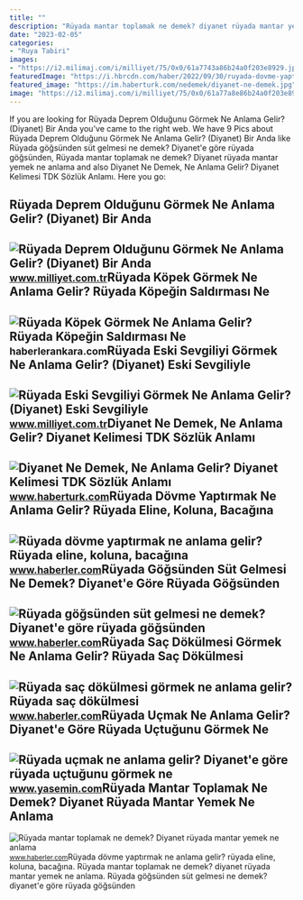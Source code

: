 ```yaml
---
title: ""
description: "Rüyada mantar toplamak ne demek? diyanet rüyada mantar yemek ne anlama"
date: "2023-02-05"
categories:
- "Ruya Tabiri"
images:
- "https://i2.milimaj.com/i/milliyet/75/0x0/61a7743a86b24a0f203e8929.jpg"
featuredImage: "https://i.hbrcdn.com/haber/2022/09/30/ruyada-dovme-yaptirmak-ne-anlama-gelir-ruyada-15321341_8091_amp.jpg"
featured_image: "https://im.haberturk.com/nedemek/diyanet-ne-demek.jpg"
image: "https://i2.milimaj.com/i/milliyet/75/0x0/61a77a8e86b24a0f203e89a3.jpg"
---
```


If you are looking for Rüyada Deprem Olduğunu Görmek Ne Anlama Gelir? (Diyanet) Bir Anda you've came to the right web. We have 9 Pics about Rüyada Deprem Olduğunu Görmek Ne Anlama Gelir? (Diyanet) Bir Anda like Rüyada göğsünden süt gelmesi ne demek? Diyanet'e göre rüyada göğsünden, Rüyada mantar toplamak ne demek? Diyanet rüyada mantar yemek ne anlama and also Diyanet Ne Demek, Ne Anlama Gelir? Diyanet Kelimesi TDK Sözlük Anlamı. Here you go:

Rüyada Deprem Olduğunu Görmek Ne Anlama Gelir? (Diyanet) Bir Anda
-----------------------------------------------------------------

 ![Rüyada Deprem Olduğunu Görmek Ne Anlama Gelir? (Diyanet) Bir Anda](https://i2.milimaj.com/i/milliyet/75/0x0/61a77a8e86b24a0f203e89a3.jpg) <small>www.milliyet.com.tr</small>Rüyada Köpek Görmek Ne Anlama Gelir? Rüyada Köpeğin Saldırması Ne
-----------------------------------------------------------------

 ![Rüyada Köpek Görmek Ne Anlama Gelir? Rüyada Köpeğin Saldırması Ne](https://static.daktilo.com/sites/415/uploads/2021/09/08/ruyada-kopek-gormek-ne-anlama-gelir-neye-isarettir-6449-1631096590.jpg) <small>haberlerankara.com</small>Rüyada Eski Sevgiliyi Görmek Ne Anlama Gelir? (Diyanet) Eski Sevgiliyle
-----------------------------------------------------------------------

 ![Rüyada Eski Sevgiliyi Görmek Ne Anlama Gelir? (Diyanet) Eski Sevgiliyle](https://i2.milimaj.com/i/milliyet/75/0x0/61a7743a86b24a0f203e8929.jpg) <small>www.milliyet.com.tr</small>Diyanet Ne Demek, Ne Anlama Gelir? Diyanet Kelimesi TDK Sözlük Anlamı
---------------------------------------------------------------------

 ![Diyanet Ne Demek, Ne Anlama Gelir? Diyanet Kelimesi TDK Sözlük Anlamı](https://im.haberturk.com/nedemek/diyanet-ne-demek.jpg) <small>www.haberturk.com</small>Rüyada Dövme Yaptırmak Ne Anlama Gelir? Rüyada Eline, Koluna, Bacağına
----------------------------------------------------------------------

 ![Rüyada dövme yaptırmak ne anlama gelir? Rüyada eline, koluna, bacağına](https://i.hbrcdn.com/haber/2022/09/30/ruyada-dovme-yaptirmak-ne-anlama-gelir-ruyada-15321341_8091_amp.jpg) <small>www.haberler.com</small>Rüyada Göğsünden Süt Gelmesi Ne Demek? Diyanet'e Göre Rüyada Göğsünden
----------------------------------------------------------------------

 ![Rüyada göğsünden süt gelmesi ne demek? Diyanet'e göre rüyada göğsünden](https://i.hbrcdn.com/haber/2022/10/05/ruyada-gogsunden-sut-gelmesi-ne-anlama-gelir-15335330_6420_amp.jpg) <small>www.haberler.com</small>Rüyada Saç Dökülmesi Görmek Ne Anlama Gelir? Rüyada Saç Dökülmesi
-----------------------------------------------------------------

 ![Rüyada saç dökülmesi görmek ne anlama gelir? Rüyada saç dökülmesi](https://i.hbrcdn.com/haber/2020/11/06/ruyada-sac-dokulmesi-gormek-ruyada-sac-dokulmesi-13718524_1512_m.jpg) <small>www.haberler.com</small>Rüyada Uçmak Ne Anlama Gelir? Diyanet'e Göre Rüyada Uçtuğunu Görmek Ne
----------------------------------------------------------------------

 ![Rüyada uçmak ne anlama gelir? Diyanet'e göre rüyada uçtuğunu görmek ne](https://i12.haber7.net/haber/haber7/photos/2021/16/ruyada_ucmak_ne_anlama_gelir_diyanete_gore_ruyada_uctugunu_gormek_ne_demek_ruyada_havalanmak_1619221522_3423.jpg) <small>www.yasemin.com</small>Rüyada Mantar Toplamak Ne Demek? Diyanet Rüyada Mantar Yemek Ne Anlama
----------------------------------------------------------------------

 ![Rüyada mantar toplamak ne demek? Diyanet rüyada mantar yemek ne anlama](https://i.hbrcdn.com/haber/2021/03/30/ruyada-mantar-toplamak-ne-demek-diyanet-ruyada-14030005_2795_amp.jpg) <small>www.haberler.com</small>Rüyada dövme yaptırmak ne anlama gelir? rüyada eline, koluna, bacağına. Rüyada mantar toplamak ne demek? diyanet rüyada mantar yemek ne anlama. Rüyada göğsünden süt gelmesi ne demek? diyanet'e göre rüyada göğsünden

